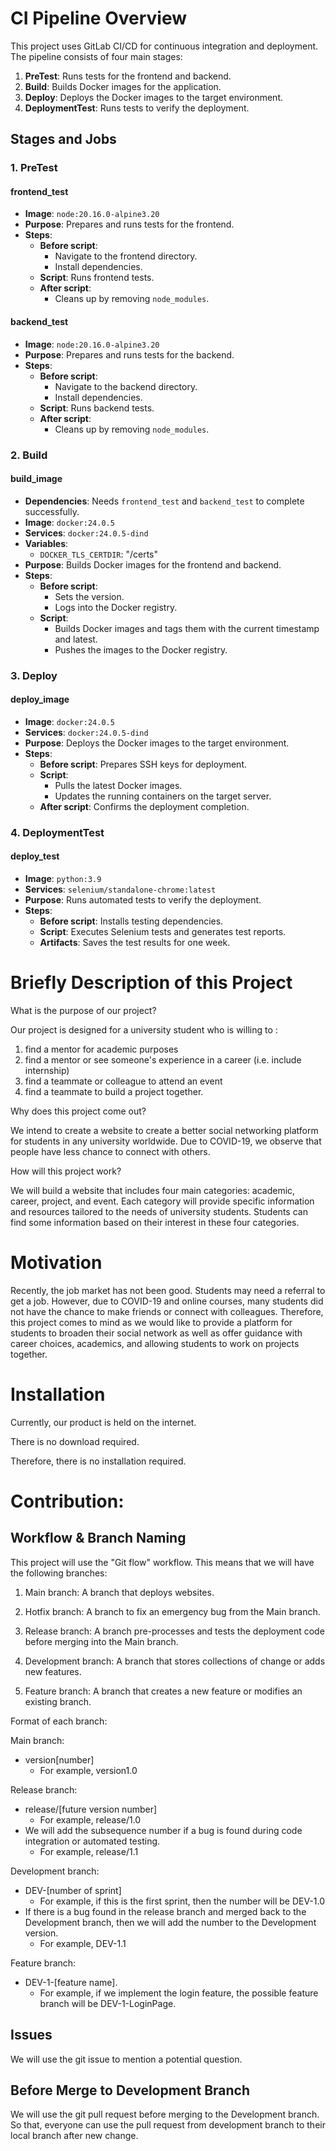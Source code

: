# CI Pipeline Overview

This project uses GitLab CI/CD for continuous integration and deployment. The pipeline consists of four main stages:

1. **PreTest**: Runs tests for the frontend and backend.
2. **Build**: Builds Docker images for the application.
3. **Deploy**: Deploys the Docker images to the target environment.
4. **DeploymentTest**: Runs tests to verify the deployment.

## Stages and Jobs

### 1. PreTest

#### frontend_test
- **Image**: `node:20.16.0-alpine3.20`
- **Purpose**: Prepares and runs tests for the frontend.
- **Steps**:
  - **Before script**:
    - Navigate to the frontend directory.
    - Install dependencies.
  - **Script**: Runs frontend tests.
  - **After script**:
    - Cleans up by removing `node_modules`.

#### backend_test
- **Image**: `node:20.16.0-alpine3.20`
- **Purpose**: Prepares and runs tests for the backend.
- **Steps**:
  - **Before script**:
    - Navigate to the backend directory.
    - Install dependencies.
  - **Script**: Runs backend tests.
  - **After script**:
    - Cleans up by removing `node_modules`.

### 2. Build

#### build_image
- **Dependencies**: Needs `frontend_test` and `backend_test` to complete successfully.
- **Image**: `docker:24.0.5`
- **Services**: `docker:24.0.5-dind`
- **Variables**:
  - `DOCKER_TLS_CERTDIR`: "/certs"
- **Purpose**: Builds Docker images for the frontend and backend.
- **Steps**:
  - **Before script**:
    - Sets the version.
    - Logs into the Docker registry.
  - **Script**:
    - Builds Docker images and tags them with the current timestamp and latest.
    - Pushes the images to the Docker registry.

### 3. Deploy

#### deploy_image
- **Image**: `docker:24.0.5`
- **Services**: `docker:24.0.5-dind`
- **Purpose**: Deploys the Docker images to the target environment.
- **Steps**:
  - **Before script**: Prepares SSH keys for deployment.
  - **Script**:
    - Pulls the latest Docker images.
    - Updates the running containers on the target server.
  - **After script**: Confirms the deployment completion.

### 4. DeploymentTest

#### deploy_test
- **Image**: `python:3.9`
- **Services**: `selenium/standalone-chrome:latest`
- **Purpose**: Runs automated tests to verify the deployment.
- **Steps**:
  - **Before script**: Installs testing dependencies.
  - **Script**: Executes Selenium tests and generates test reports.
  - **Artifacts**: Saves the test results for one week.

# Briefly Description of this Project
What is the purpose of our project?

Our project is designed for a university student who is willing to :
1. find a mentor for academic purposes
2. find a mentor or see someone's experience in a career (i.e. include internship)
3. find a teammate or colleague to attend an event
4. find a teammate to build a project together.

Why does this project come out?

We intend to create a website to create a better social networking platform for students in any university worldwide. Due to COVID-19, we observe that people have less chance to connect with others.

How will this project work?

We will build a website that includes four main categories: academic, career, project, and event. Each category will provide specific information and resources tailored to the needs of university students.
Students can find some information based on their interest in these four categories.
  
# Motivation
Recently, the job market has not been good. Students may need a referral to get a job. However, due to COVID-19 and online courses, many students did not have the chance to make friends or connect with colleagues. Therefore, this project comes to mind as we would like to provide a platform for students to broaden their social network as well as offer guidance with career choices, academics, and allowing students to work on projects together.

# Installation
Currently, our product is held on the internet. 

There is no download required.

Therefore, there is no installation required.

# Contribution:
## Workflow & Branch Naming
This project will use the "Git flow" workflow.
This means that we will have the following branches:

1. Main branch: A branch that deploys websites.

2. Hotfix branch: A branch to fix an emergency bug from the Main branch.

3. Release branch: A branch pre-processes and tests the deployment code before merging into the Main branch.

4. Development branch: A branch that stores collections of change or adds new features.

5. Feature branch: A branch that creates a new feature or modifies an existing branch. 

Format of each branch:

Main branch: 
- version[number] 
  - For example, version1.0

Release branch: 
- release/[future version number]  
  -  For example, release/1.0
- We will add the subsequence number if a bug is found during code integration or automated testing. 
  - For example, release/1.1

Development branch:
- DEV-[number of sprint] 
  - For example, if this is the first sprint, then the number will be DEV-1.0
- If there is a bug found in the release branch and merged back to the Development branch, then we will add the number to the Development version.
  - For example, DEV-1.1

Feature branch:
- DEV-1-[feature name]. 
  - For example, if we implement the login feature, the possible feature branch will be DEV-1-LoginPage.
## Issues
We will use the git issue to mention a potential question.

## Before Merge to Development Branch
We will use the git pull request before merging to the Development branch. So that, everyone can use the pull request from development branch to their local branch after new change.
